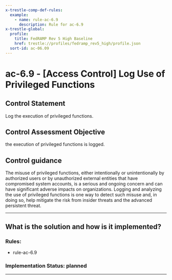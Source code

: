```yaml
---
x-trestle-comp-def-rules:
  example:
    - name: rule-ac-6.9
      description: Rule for ac-6.9
x-trestle-global:
  profile:
    title: FedRAMP Rev 5 High Baseline
    href: trestle://profiles/fedramp_rev5_high/profile.json
  sort-id: ac-06.09
---
```


# ac-6.9 - \[Access Control\] Log Use of Privileged Functions

## Control Statement

Log the execution of privileged functions.

## Control Assessment Objective

the execution of privileged functions is logged.

## Control guidance

The misuse of privileged functions, either intentionally or unintentionally by authorized users or by unauthorized external entities that have compromised system accounts, is a serious and ongoing concern and can have significant adverse impacts on organizations. Logging and analyzing the use of privileged functions is one way to detect such misuse and, in doing so, help mitigate the risk from insider threats and the advanced persistent threat.

______________________________________________________________________

## What is the solution and how is it implemented?

<!-- For implementation status enter one of: implemented, partial, planned, alternative, not-applicable -->

<!-- Note that the list of rules under ### Rules: is read-only and changes will not be captured after assembly to JSON -->

<!-- Add control implementation description here for control: ac-6.9 -->

### Rules:

  - rule-ac-6.9

### Implementation Status: planned

______________________________________________________________________
